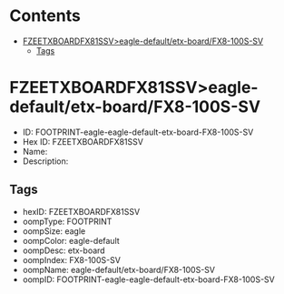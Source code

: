 



Contents
========

* [FZEETXBOARDFX81SSV>eagle-default/etx-board/FX8-100S-SV](#fzeetxboardfx81ssveagle-defaultetx-boardfx8-100s-sv)
	* [Tags](#tags)

# FZEETXBOARDFX81SSV>eagle-default/etx-board/FX8-100S-SV

- ID: FOOTPRINT-eagle-eagle-default-etx-board-FX8-100S-SV
- Hex ID: FZEETXBOARDFX81SSV
- Name: 
- Description: 

## Tags

- hexID: FZEETXBOARDFX81SSV
- oompType: FOOTPRINT
- oompSize: eagle
- oompColor: eagle-default
- oompDesc: etx-board
- oompIndex: FX8-100S-SV
- oompName: eagle-default/etx-board/FX8-100S-SV
- oompID: FOOTPRINT-eagle-eagle-default-etx-board-FX8-100S-SV
